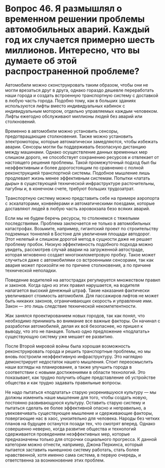 # Вопрос 46. Я размышлял о временном решении проблемы автомобильных аварий. Каждый год их случается примерно шесть миллионов. Интересно, что вы думаете об этой распространенной проблеме?

Автомобили можно сконструировать таким образом, чтобы они не могли врезаться друг в друга, однако гораздо дешевле переработать наши города и создать встроенную транспортную систему с доставкой в любую часть города. Подобно тому, как в больших зданиях используются лифты вместо индивидуальных кабинок с индивидуальным мотором, отдельно управляемых каждым человеком. Лифты ежегодно обслуживают миллионы людей без аварий или столкновений.

Временно в автомобили можно установить сенсоры, предотвращающие столкновения. Также можно установить электромоторы, которые автоматически замедляются, чтобы избежать аварии. Сенсоры могли бы поддерживать безопасную дистанцию между машинами. Однако осуществление данных временных мер слишком дорого, не способствует сохранению ресурсов и отвлекает от настоящего решения проблемы. Такой промежуточный подход был бы неэффективным и более дорогостоящим по сравнению с полной реконструкцией транспортной системы. Подобное мышление лишь продлевает жизнь менее эффективным системам. Попытки «латать дыры» в существующей технической инфраструктуре расточительны, пагубны и, в конечном счете, требуют больших трудозатрат.

Транспортную систему можно представить себе на примере аэропорта с эскалаторами, конвейерами и автоматическими поездами, которые доставляют людей в любую часть аэровокзала безо всяких аварий.

Если мы не будем беречь ресурсы, то столкнемся с тяжелыми последствиями. Проблема заключается не только в автомобильных катастрофах. Возьмите, например, гигантский проект по строительству подземных тоннелей в Бостоне для увеличения площади автодорог. Этот нелепый и слишком дорогой метод в сущности даже не решает проблему пробок. Низкую эффективность подобного подхода можно увидеть, рассмотрев случай аварии на загруженной автостраде, которая мгновенно создает многокилометровую пробку. Такое может случиться даже с автомобилями со встроенными сенсорами, так как авария может произойти не по причине столкновения, а по причине технической неполадки.

Поведение водителей на автострадах регулируется множеством правил и законов. Когда одно из этих правил нарушается, на водителя налагается высокий денежный штраф. Такие наказания фактически увеличивают стоимость автомобиля. Для пассажиров лифтов не может быть никаких законов, ограничивающих скорость и управление ими. Закон — это лишь следствие технической некомпетентности.

Жак занялся проектированием новых городов, так как понял, что необходимо принимать во внимание все важные факторы. Он начинал с разработки автомобилей, делая их всё безопаснее, но пришел к выводу, что это не панацея. Только одно предложение «подлатать» существующую систему уже мешает ее развитию.

После Второй мировой войны была хорошая возможность реконструировать города и решить транспортные проблемы, но мы вновь построили неэффективную инфраструктуру. Это наглядно демонстрирует недостаток нашего мышления. Стоит переосмыслить наши взгляды на планирование, а также улучшить города в соответствии с новыми достижениями в области технологий. Это показывает, как трудно получить общее представление об устройстве общества и как трудно задавать правильные вопросы.

Не надо пытаться «подлатать» старую укоренившуюся культуру — мы должны изменить наше мышление для того, чтобы создать новую, постоянно развивающуюся культуру. Оставить старую систему и пытаться сделать ее более эффективной опасно и неправильно, а увековечивать существующее мышление и сдерживающие факторы, повергающие нас в хаос, унизительно для человека. Народы без четких планов на будущее останутся позади тех, что смотрят вперед. Однако совершенно неверно, когда развитие общества и технологий сдерживается проведением неэффективных мер, которые предназначены только для отсрочки социального прогресса. К данной категории можно отнести, например, Джона Перкинса, который пытается заставить нынешнюю систему работать, стать более нравственной, хотя именно сама система, в первую очередь, и ответственна за возникновение этих проблем.